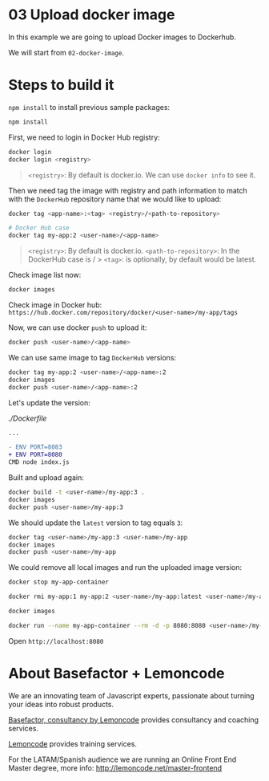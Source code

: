 # 03 Upload docker image

In this example we are going to upload Docker images to Dockerhub.

We will start from `02-docker-image`.

# Steps to build it

`npm install` to install previous sample packages:

```bash
npm install
```

First, we need to login in Docker Hub registry:

```bash
docker login
docker login <registry>
```

> `<registry>`: By default is docker.io.
> We can use `docker info` to see it.

Then we need tag the image with registry and path information to match with the `DockerHub` repository name that we would like to upload:

```bash
docker tag <app-name>:<tag> <registry>/<path-to-repository>

# Docker Hub case
docker tag my-app:2 <user-name>/<app-name>

```

> `<registry>`: By default is docker.io.
> `<path-to-repository>`: In the DockerHub case is <user-name>/<app-name> > `<tag>`: is optionally, by default would be latest.

Check image list now:

```bash
docker images
```

Check image in Docker hub: `https://hub.docker.com/repository/docker/<user-name>/my-app/tags`

Now, we can use docker `push` to upload it:

```bash
docker push <user-name>/<app-name>
```

We can use same image to tag `DockerHub` versions:

```bash
docker tag my-app:2 <user-name>/<app-name>:2
docker images
docker push <user-name>/<app-name>:2
```

Let's update the version:

_./Dockerfile_

```diff
...

- ENV PORT=8083
+ ENV PORT=8080
CMD node index.js

```

Built and upload again:

```bash
docker build -t <user-name>/my-app:3 .
docker images
docker push <user-name>/my-app:3
```

We should update the `latest` version to tag equals `3`:

```bash
docker tag <user-name>/my-app:3 <user-name>/my-app
docker images
docker push <user-name>/my-app
```

We could remove all local images and run the uploaded image version:

```bash
docker stop my-app-container

docker rmi my-app:1 my-app:2 <user-name>/my-app:latest <user-name>/my-app:2 <user-name>/my-app:3

docker images

docker run --name my-app-container --rm -d -p 8080:8080 <user-name>/my-app:3
```

Open `http://localhost:8080`

# About Basefactor + Lemoncode

We are an innovating team of Javascript experts, passionate about turning your ideas into robust products.

[Basefactor, consultancy by Lemoncode](http://www.basefactor.com) provides consultancy and coaching services.

[Lemoncode](http://lemoncode.net/services/en/#en-home) provides training services.

For the LATAM/Spanish audience we are running an Online Front End Master degree, more info: http://lemoncode.net/master-frontend
